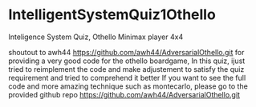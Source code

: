 # IntelligentSystemQuiz1Othello
Inteligence System Quiz, Othello Minimax player 4x4

shoutout to awh44 https://github.com/awh44/AdversarialOthello.git for providing a very good code for the othello boardgame, 
In this quiz, ijust tried to reimplement the code and make adjustement to satisfy the quiz requirement and tried to comprehend it better
If you want to see the full code and more amazing technique such as montecarlo, please go to the provided github repo
https://github.com/awh44/AdversarialOthello.git
